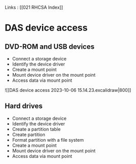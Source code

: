 Links : [[021 RHCSA Index]]

# DAS device access

## DVD-ROM and USB devices
- Connect a storage device
- Identify the device driver
- Create a mount point
- Mount device driver on the mount point
- Access data via mount point

![[DAS device access 2023-10-06 15.14.23.excalidraw|800]]

## Hard drives
- Connect a storage device
- Identify the device driver
- Create a partition table
- Create partition
- Format partition with a file system
- Create a mount point
- Mount device driver on the mount point
- Access data via mount point